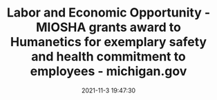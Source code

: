 ---
"title": "Labor and Economic Opportunity - MIOSHA grants award to Humanetics for exemplary safety and health commitment to employees - michigan.gov"
"date": "2021-11-3 19:47:30"
"feed_name": "GOOGLENEWSINDUSTRIAL"
"feed_website": "https://news.google.com/search?q=industrial%2Bincident&hl=en-US&gl=US&ceid=US:en"
"feed_rss": "https://news.google.com/rss/search?q=industrial%2Bincident&hl=en-US&gl=US&ceid=US:en"
"link": "https://www.michigan.gov/leo/0,5863,7-336-76741-571823--,00.html"
"source": "{'href': 'https://www.michigan.gov', 'title': 'michigan.gov'}"
"file": "_posts/2021-1-1-177889d7bc021a0be9fb1904681dab72d603f4da.md"
"accident": "0"
"drilling": "0"
"dead": "0"
"injured": "0"
"arrested": "0"
"place": "unknown place"
"where": "unknown site"
"causes": "unknown"
"place_uri": "unknown place"
---